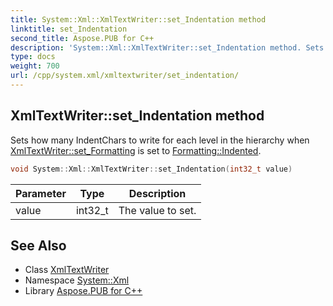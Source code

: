 ```yaml
---
title: System::Xml::XmlTextWriter::set_Indentation method
linktitle: set_Indentation
second_title: Aspose.PUB for C++
description: 'System::Xml::XmlTextWriter::set_Indentation method. Sets how many IndentChars to write for each level in the hierarchy when XmlTextWriter::set_Formatting is set to Formatting::Indented in C++.'
type: docs
weight: 700
url: /cpp/system.xml/xmltextwriter/set_indentation/
---
```

## XmlTextWriter::set_Indentation method


Sets how many IndentChars to write for each level in the hierarchy when [XmlTextWriter::set_Formatting](../set_formatting/) is set to [Formatting::Indented](../../formatting/).

```cpp
void System::Xml::XmlTextWriter::set_Indentation(int32_t value)
```


| Parameter | Type | Description |
| --- | --- | --- |
| value | int32_t | The value to set. |

## See Also

* Class [XmlTextWriter](../)
* Namespace [System::Xml](../../)
* Library [Aspose.PUB for C++](../../../)

